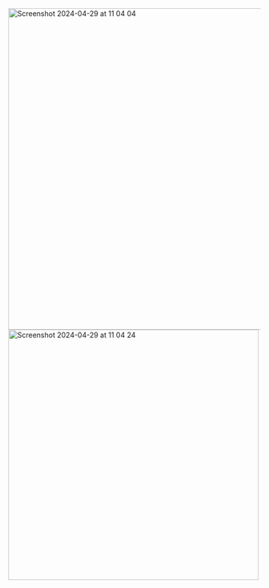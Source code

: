 <img width="642" alt="Screenshot 2024-04-29 at 11 04 04" src="https://github.com/denitsanp/the-zone-app/assets/150515604/8ba86e06-81fd-4b15-ab20-d2f718e58398">

<img width="500" alt="Screenshot 2024-04-29 at 11 04 24" src="https://github.com/denitsanp/the-zone-app/assets/150515604/41ffeed7-42e6-41d1-a427-aece3d65a225">
